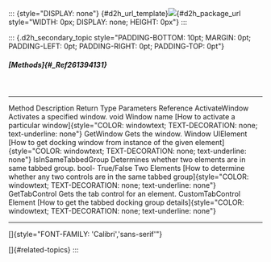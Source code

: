 ::: {style="DISPLAY: none"}
[](ms-xhelp:///?Id=d2h_url_template){#d2h_url_template}![](!package_url!){#d2h_package_url style="WIDTH: 0px; DISPLAY: none; HEIGHT: 0px"}
:::

::: {.d2h_secondary_topic style="PADDING-BOTTOM: 10pt; MARGIN: 0pt; PADDING-LEFT: 0pt; PADDING-RIGHT: 0pt; PADDING-TOP: 0pt"}
##### [Methods]{#_Ref261394131}

 

  --------------------- ----------------------------------------------------------- ------------------ -------------- --------------------------------------------------------------------------------------------------------------------------------------------------
  Method                Description                                                 Return Type        Parameters     Reference
  ActivateWindow        Activates a specified window.                               void               Window name    [How to activate a particular window]{style="COLOR: windowtext; TEXT-DECORATION: none; text-underline: none"}
  GetWindow             Gets the window.                                            Window             UIElement      [How to get docking window from instance of the given element]{style="COLOR: windowtext; TEXT-DECORATION: none; text-underline: none"}
  IsInSameTabbedGroup   Determines whether two elements are in same tabbed group.   bool- True/False   Two Elements   [How to determine whether any two controls are in the same tabbed group]{style="COLOR: windowtext; TEXT-DECORATION: none; text-underline: none"}
  GetTabControl         Gets the tab control for an element.                        CustomTabControl   Element        [How to get the tabbed docking group details]{style="COLOR: windowtext; TEXT-DECORATION: none; text-underline: none"}
  --------------------- ----------------------------------------------------------- ------------------ -------------- --------------------------------------------------------------------------------------------------------------------------------------------------

[]{style="FONT-FAMILY: 'Calibri','sans-serif'"} 

[]{#related-topics}
:::
